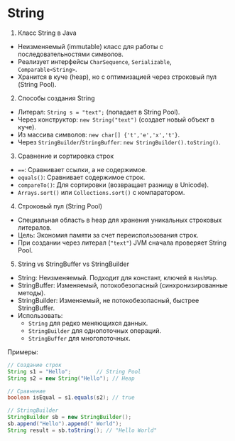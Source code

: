 # String

1. Класс String в Java  

- Неизменяемый (immutable) класс для работы с последовательностями символов.  
- Реализует интерфейсы `CharSequence`, `Serializable`, `Comparable<String>`.  
- Хранится в куче (heap), но с оптимизацией через строковый пул (String Pool).  

2. Способы создания String  

- Литерал: `String s = "text";` (попадает в String Pool).  
- Через конструктор: `new String("text")` (создает новый объект в куче).  
- Из массива символов: `new char[] {'t','e','x','t'}`.  
- Через `StringBuilder`/`StringBuffer`: `new StringBuilder().toString()`.  

3. Сравнение и сортировка строк  

- `==`: Сравнивает ссылки, а не содержимое.  
- `equals()`: Сравнивает содержимое строк.  
- `compareTo()`: Для сортировки (возвращает разницу в Unicode).  
- `Arrays.sort()` или `Collections.sort()` с компаратором.  

4. Строковый пул (String Pool)  

- Специальная область в heap для хранения уникальных строковых литералов.  
- Цель: Экономия памяти за счет переиспользования строк.  
- При создании через литерал (`"text"`) JVM сначала проверяет String Pool.  

5. String vs StringBuffer vs StringBuilder  

- String: Неизменяемый. Подходит для констант, ключей в `HashMap`.  
- StringBuffer: Изменяемый, потокобезопасный (синхронизированные методы).  
- StringBuilder: Изменяемый, не потокобезопасный, быстрее StringBuffer.  
- Использовать:  
  - `String` для редко меняющихся данных.  
  - `StringBuilder` для однопоточных операций.  
  - `StringBuffer` для многопоточных.  

Примеры:  

```java
// Создание строк
String s1 = "Hello";        // String Pool
String s2 = new String("Hello"); // Heap

// Сравнение
boolean isEqual = s1.equals(s2); // true

// StringBuilder
StringBuilder sb = new StringBuilder();
sb.append("Hello").append(" World");
String result = sb.toString(); // "Hello World"
```
